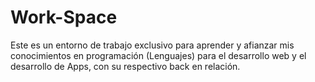 # Work-Space
Este es un entorno de trabajo exclusivo para aprender y afianzar mis conocimientos en programación (Lenguajes) para el desarrollo web y el desarrollo de Apps, con su respectivo back en relación.
